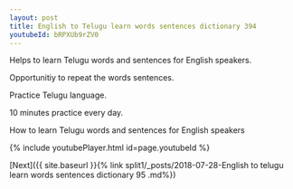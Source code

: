 ```yaml
---
layout: post
title: English to Telugu learn words sentences dictionary 394 
youtubeId: bRPXUb9rZV0
---
```

 
 
Helps to learn Telugu words and sentences for English speakers.

Opportunitiy to repeat the words sentences. 

Practice Telugu language. 
 
10 minutes practice every day. 
 
How to learn Telugu words and sentences for English speakers 
 
{% include youtubePlayer.html id=page.youtubeId %}
 
 
[Next]({{ site.baseurl }}{% link  split1/_posts/2018-07-28-English to telugu learn words sentences dictionary 95 .md%})
 
